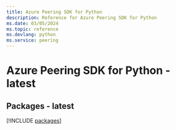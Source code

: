 ```yaml
---
title: Azure Peering SDK for Python
description: Reference for Azure Peering SDK for Python
ms.date: 03/05/2024
ms.topic: reference
ms.devlang: python
ms.service: peering
---
```

# Azure Peering SDK for Python - latest
## Packages - latest
[!INCLUDE [packages](peering-index.md)]